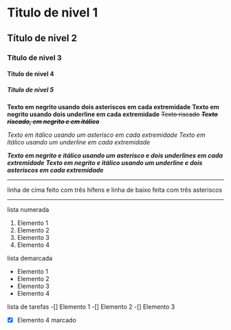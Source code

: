 # Titulo de nivel 1
## Título de nivel 2
### Título de nivel 3
#### Título de nivel 4
##### Título de nivel 5

**Texto em negrito usando dois asteriscos em cada extremidade**
__Texto em negrito usando dois underline em cada extremidade__
~~Texto riscado~~
~~**_Texto riscado, em negrito e em itálico_**~~

*Texto em itálico usando um asterisco em cada extremidade*
_Texto em itálico usando um underline em cada extremidade_

__*Texto em negrito e itálico usando um asterisco e dois underlines em cada extremidade*__
**_Texto em negrito e itálico usando um underline e dois asteriscos em cada extremidade_**

---
linha de cima feito com três hifens e linha de baixo feita com três asteriscos
***
lista numerada
1. Elemento 1
1. Elemento 2
1. Elemento 3
1. Elemento 4

lista demarcada
* Elemento 1
* Elemento 2
* Elemento 3
* Elemento 4

lista de tarefas
-[] Elemento 1
-[] Elemento 2
-[] Elemento 3
-[x] Elemento 4 marcado


